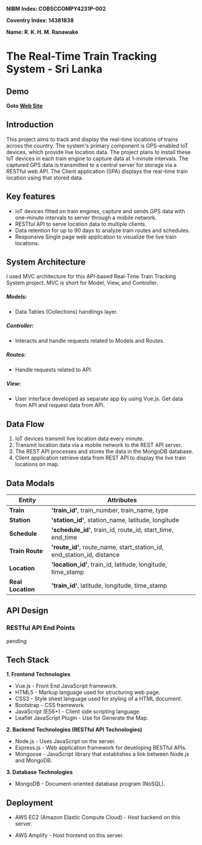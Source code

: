 **NIBM Index: COBSCCOMPY4231P-002**

**Coventry Index: 14381838**

**Name: R. K. H. M. Ranawake**

# The Real-Time Train Tracking System - Sri Lanka

## Demo
**Goto [Web Site](https://www.livetrainlocation.xyz/)**

## Introduction
This project aims to track and display the real-time locations of trains across the country. The system's primary component is GPS-enabled IoT devices, which provide live location data. The project plans to install these IoT devices in each train engine to capture data at 1-minute intervals. The captured GPS data is transmitted to a central server for storage via a RESTful web API. The Client application (SPA) displays the real-time train location using that stored data.

## Key features
* IoT devices fitted on train engines, capture and sends GPS data with one-minute intervals to server through a mobile network.
* RESTful API to serve location data to multiple clients.
* Data retention for up to 90 days to analyze train routes and schedules.
* Responsive Single page web application to visualize the live train locations.

## System Architecture
I used MVC architecture for this API-based Real-Time Train Tracking System project. MVC is short for Model, View, and Controller.

##### Models:
* Data Tables (Collections) handlings layer.

##### Controller:
* Interacts and handle requests related to Models and Routes.

##### Routes:
* Handle requests related to API.

##### View:
* User interface developed as separate app by using Vue.js. Get data from API and request data from API.

## Data Flow
1.	IoT devices transmit live location data every minute.
2.	Transmit location data via a mobile network to the REST API server.
3.	The REST API processes and stores the data in the MongoDB database.
4.	Client application retrieve data from REST API to display the live train locations on map.

## Data Modals

| **Entity**        | **Attributes**                                                   |
|-------------------|------------------------------------------------------------------|
| **Train**         | **'train_id'**, train_number, train_name, type                         |
| **Station**       | **'station_id'**, station_name, latitude, longitude                    |
| **Schedule**      | **'schedule_id'**, train_id, route_id, start_time, end_time            |
| **Train Route**   | **'route_id'**, route_name, start_station_id, end_station_id, distance |
| **Location**      | **'location_id'**, train_id, latitude, longitude, time_stamp           |
| **Real Location** | **'train_id'**, latitude, longitude, time_stamp                        |

## API Design

### RESTful API End Points

pending

## Tech Stack

**1. Frontend Technologies**
- Vue.js - Front End JavaScript framework.
- HTML5 - Markup language used for structuring web page.
- CSS3 - Style sheet language used for styling of a HTML document.
- Bootstrap - CSS framework.
- JavaScript (ES6+) - Client side scripting language.
- Leaflet JavaScript Plugin - Use for Generate the Map.

**2. Backend Technologies (RESTful API Technologies)**
- Node.js - Uses JavaScript on the server.
- Express.js - Web application framework for developing RESTful APIs.
- Mongoose - JavaScript library that establishes a link between Node.js and MongoDB.

**3. Database Technologies**
- MongoDB -  Document-oriented database program (NoSQL).

## Deployment

- AWS EC2 (Amazon Elastic Compute Cloud) - Host backend on this server.

- AWS Amplify - Host frontend on this server.
